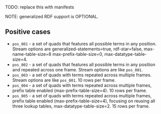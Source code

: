 TODO: replace this with manifests

NOTE: generalized RDF support is OPTIONAL.

## Positive cases

- `pos_001` - a set of quads that features all possible terms in any position. Stream options are generalized-statements=true, rdf-star=false, max-name-table-size=8 max-prefix-table-size=0, max-datatype-table-size=4.
- `pos_002` - a set of quads that features all possible terms in any position and repeated across one frame. Stream options are like `pos_001`.
- `pos_003` - a set of quads with terms repeated across multiple frames. Stream options are like `pos_001`. 10 rows per frame.
- `pos_004` - a set of quads with terms repeated across multiple frames, prefix table enabled (max-prefix-table-size=4). 10 rows per frame.
- `pos_005` - a set of quads with terms repeated across multiple frames, prefix table enabled (max-prefix-table-size=4), focusing on reusing all three lookup tables, max-datatype-table-size=2. 15 rows per frame.